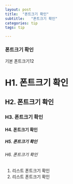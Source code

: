 ```yaml
---
layout: post
title:  "폰트크기 확인"
subtitle:   "폰트크기 확인"
categories: tip
tags: tip

---
```




### 폰트크기 확인

기본 폰트크기12

# H1. 폰트크기 확인

## H2. 폰트크기 확인

### H3. 폰트크기 확인

#### H4. 폰트크기 확인

##### H5. 폰트크기 확인

###### H6. 폰트크기 확인



1. 리스트 폰트크기 확인
2. 리스트 폰트크기 확인

